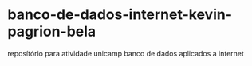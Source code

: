 # banco-de-dados-internet-kevin-pagrion-bela
reposítório para atividade unicamp banco de dados aplicados a internet
